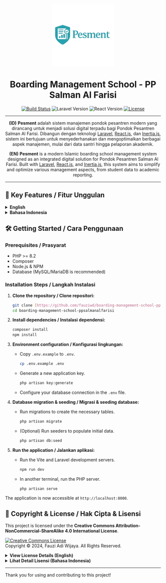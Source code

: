 <p align="center">
  <img src="https://raw.githubusercontent.com/fauziwd/boarding-management-school-ppsalmanalfarisi/main/public/Logo/logo1.png" width="200" alt="Pesment Logo">
</p>

<h1 align="center">Boarding Management School - PP Salman Al Farisi</h1>

<p align="center">
  <a href="https://github.com/fauziwd/boarding-management-school-ppsalmanalfarisi/actions"><img src="https://github.com/fauziwd/boarding-management-school-ppsalmanalfarisi/workflows/tests/badge.svg" alt="Build Status"></a>
  <img src="https://img.shields.io/badge/Laravel-11.x-FF2D20.svg?style=flat-square" alt="Laravel Version">
  <img src="https://img.shields.io/badge/React-18.x-61DAFB.svg?style=flat-square" alt="React Version">
  <a href="https://creativecommons.org/licenses/by-nc-sa/4.0/"><img src="https://img.shields.io/badge/License-CC_BY--NC--SA_4.0-lightgrey.svg?style=flat-square" alt="License"></a>
</p>

---

<p align="center">
  <strong>(ID)</strong> <strong>Pesment</strong> adalah sistem manajemen pondok pesantren modern yang dirancang untuk menjadi solusi digital terpadu bagi Pondok Pesantren Salman Al Farisi. Dibangun dengan teknologi <a href="https://laravel.com/" target="_blank">Laravel</a>, <a href="https://react.dev/" target="_blank">React.js</a>, dan <a href="https://inertiajs.com/" target="_blank">Inertia.js</a>, sistem ini bertujuan untuk menyederhanakan dan mengoptimalkan berbagai aspek manajemen, mulai dari data santri hingga pelaporan akademik.
</p>
<p align="center">
  <strong>(EN)</strong> <strong>Pesment</strong> is a modern Islamic boarding school management system designed as an integrated digital solution for Pondok Pesantren Salman Al Farisi. Built with <a href="https://laravel.com/" target="_blank">Laravel</a>, <a href="https://react.dev/" target="_blank">React.js</a>, and <a href="https://inertiajs.com/" target="_blank">Inertia.js</a>, this system aims to simplify and optimize various management aspects, from student data to academic reporting.
</p>

---

## 🚀 Key Features / Fitur Unggulan

<details>
<summary><strong>English</strong></summary>

* **👨‍🎓 Student Management:**
    * **Complete Biodata:** Manage detailed student information, including personal data, parent information, and addresses.
    * **Advanced Search & Filter:** Quickly find student data by student ID (NIS), name, or status.
    * **Bulk Data Import:** Import hundreds of student records at once using a provided Excel template.

* **📚 Academic & Memorization Tracking:**
    * **Academic Progress (Durus):** Record students' achievements in their book studies, complete with grades and teacher notes.
    * **Quran Memorization Progress (Hifdz):** Monitor students' Quran memorization submissions, including juz, page, and scores.
    * **Data Visualization:** View memorization progress through informative and interactive charts.

* **👨‍🏫 Teacher Management:**
    * **Centralized Teacher Profiles:** Each teacher has a profile page displaying their data and assigned groups.
    * **Multiple Role Management:** A teacher can hold several roles simultaneously (e.g., Murobbi, Muhafidz, Mudaris).

* **👥 Group & Class Management:**
    * **Usroh & Halaqoh:** Easily manage coaching groups and memorization circles.
    * **Study Classes:** Organize classes based on the books being taught and the academic year.

* **📊 Reporting & Analytics:**
    * **Automatic Report Card Generation:** Create semester report cards for all students with a single click.
    * **Attendance Statistics:** Gain insights into overall student attendance rates.

* **🔐 Access & Role Management:**
    * **Dynamic Access Control:** The system automatically adjusts menus and features based on the user's role (Admin, Teacher, etc.).

</details>

<details>
<summary><strong>Bahasa Indonesia</strong></summary>

* **👨‍🎓 Manajemen Data Santri:**
    * **Biodata Lengkap:** Kelola informasi detail santri, termasuk data pribadi, informasi orang tua, dan alamat.
    * **Pencarian & Filter Canggih:** Temukan data santri dengan cepat berdasarkan NIS, nama, atau status.
    * **Import Data Massal:** Impor ratusan data santri sekaligus menggunakan template Excel.

* **📚 Pencatatan Akademik & Hafalan:**
    * **Progres Akademik (Durus):** Catat pencapaian santri dalam pembelajaran kitab, lengkap dengan nilai dan catatan pengajar.
    * **Progres Hafalan (Hifdz):** Monitor setoran hafalan Al-Quran santri, termasuk juz, halaman, dan nilai.
    * **Visualisasi Data:** Lihat progres hafalan melalui grafik interaktif yang informatif.

* **👨‍🏫 Manajemen Tenaga Pendidik:**
    * **Profil Guru Terpusat:** Setiap guru memiliki profil yang menampilkan data dan kelompok yang diampu.
    * **Manajemen Peran Ganda:** Seorang guru dapat memegang beberapa peran (Murobbi, Muhafidz, Mudaris) secara bersamaan.

* **👥 Manajemen Kelompok & Kelas:**
    * **Usroh & Halaqoh:** Kelola kelompok pembinaan dan kelompok hafalan dengan mudah.
    * **Kelas Belajar:** Atur kelas belajar berdasarkan kitab yang diajarkan dan tahun ajaran.

* **📊 Laporan & Analitik:**
    * **Generate Rapor Otomatis:** Buat rapor semesteran untuk semua santri dengan sekali klik.
    * **Statistik Absensi:** Dapatkan insight mengenai tingkat kehadiran santri secara keseluruhan.

* **🔐 Manajemen Akses & Peran:**
    * **Hak Akses Dinamis:** Sistem secara otomatis menyesuaikan menu dan fitur yang dapat diakses berdasarkan peran pengguna (Admin, Guru, dll).

</details>

## 🛠️ Getting Started / Cara Penggunaan

### Prerequisites / Prasyarat

* PHP >= 8.2
* Composer
* Node.js & NPM
* Database (MySQL/MariaDB is recommended)

### Installation Steps / Langkah Instalasi

1.  **Clone the repository / Clone repositori:**
    ```bash
    git clone [https://github.com/fauziwd/boarding-management-school-ppsalmanalfarisi.git](https://github.com/fauziwd/boarding-management-school-ppsalmanalfarisi.git)
    cd boarding-management-school-ppsalmanalfarisi
    ```

2.  **Install dependencies / Instalasi dependensi:**
    ```bash
    composer install
    npm install
    ```

3.  **Environment configuration / Konfigurasi lingkungan:**
    * Copy `.env.example` to `.env`.
        ```bash
        cp .env.example .env
        ```
    * Generate a new application key.
        ```bash
        php artisan key:generate
        ```
    * Configure your database connection in the `.env` file.

4.  **Database migration & seeding / Migrasi & seeding database:**
    * Run migrations to create the necessary tables.
        ```bash
        php artisan migrate
        ```
    * (Optional) Run seeders to populate initial data.
        ```bash
        php artisan db:seed
        ```

5.  **Run the application / Jalankan aplikasi:**
    * Run the Vite and Laravel development servers.
        ```bash
        npm run dev
        ```
    * In another terminal, run the PHP server.
        ```bash
        php artisan serve
        ```

The application is now accessible at `http://localhost:8000`.

## 📄 Copyright & License / Hak Cipta & Lisensi

This project is licensed under the **Creative Commons Attribution-NonCommercial-ShareAlike 4.0 International License**.

<a rel="license" href="http://creativecommons.org/licenses/by-nc-sa/4.0/"><img alt="Creative Commons License" style="border-width:0" src="https://i.creativecommons.org/l/by-nc-sa/4.0/88x31.png" /></a><br />
Copyright © 2024, Fauzi Adi Wijaya. All Rights Reserved.

<details>
<summary><strong>View License Details (English)</strong></summary>

This license allows you to:
* **Share** — copy and redistribute the material in any medium or format.
* **Adapt** — remix, transform, and build upon the material.

Under the following terms:
* **Attribution** — You must give appropriate credit, provide a link to the license, and indicate if changes were made.
* **NonCommercial** — You may not use the material for commercial purposes.
* **ShareAlike** — If you remix, transform, or build upon the material, you must distribute your contributions under the same license as the original.

**Restriction:**
You are **not permitted** to sell this software or its derivatives.

For full details, please refer to the [legal code of the CC BY-NC-SA 4.0 license](http://creativecommons.org/licenses/by-nc-sa/4.0/legalcode).
</details>

<details>
<summary><strong>Lihat Detail Lisensi (Bahasa Indonesia)</strong></summary>

Berdasarkan lisensi ini, Anda bebas untuk:
* **Berbagi** — menyalin dan menyebarluaskan materi dalam media atau format apa pun.
* **Adaptasi** — menggubah, mengubah, dan membuat turunan dari materi.

Dengan syarat berikut:
* **Atribusi (Attribution)** — Anda harus memberikan kredit yang sesuai, menyediakan tautan ke lisensi, dan menunjukkan jika ada perubahan yang dilakukan.
* **NonKomersial (NonCommercial)** — Anda tidak dapat menggunakan materi ini untuk tujuan komersial.
* **BerbagiSerupa (ShareAlike)** — Jika Anda mengubah atau membuat turunan dari materi ini, Anda harus mendistribusikan kontribusi Anda di bawah lisensi yang sama dengan aslinya.

**Larangan:**
Anda **tidak diizinkan** untuk menjual perangkat lunak ini atau karya turunannya.

Untuk detail lengkap, silakan merujuk ke [teks legal lisensi CC BY-NC-SA 4.0](http://creativecommons.org/licenses/by-nc-sa/4.0/).
</details>

---

Thank you for using and contributing to this project!

